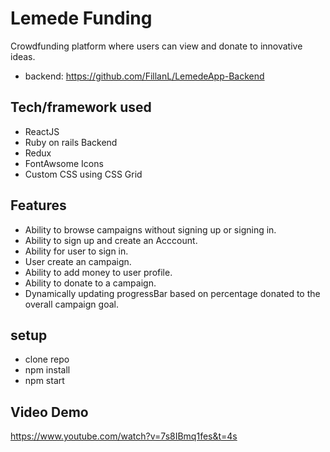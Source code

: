 # Lemede Funding
Crowdfunding platform where users can view and donate to innovative ideas.
- backend: https://github.com/FillanL/LemedeApp-Backend 

## Tech/framework used
- ReactJS
- Ruby on rails Backend
- Redux
- FontAwsome Icons
- Custom CSS using CSS Grid

## Features
- Ability to browse campaigns without signing up or signing in.
- Ability to sign up and create an Acccount.
- Ability for user to sign in.
- User create an campaign.
- Ability to add money to user profile.
- Ability to donate to a campaign.
- Dynamically updating progressBar based on percentage donated to the overall campaign goal.

## setup
- clone repo
- npm install
- npm start

## Video Demo
https://www.youtube.com/watch?v=7s8IBmq1fes&t=4s
